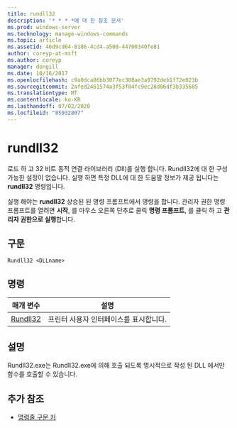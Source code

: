 ```yaml
---
title: rundll32
description: '* * * *에 대 한 참조 문서'
ms.prod: windows-server
ms.technology: manage-windows-commands
ms.topic: article
ms.assetid: 46d9cd64-8186-4cd4-a500-44700340fe81
author: coreyp-at-msft
ms.author: coreyp
manager: dongill
ms.date: 10/16/2017
ms.openlocfilehash: c9a0dca06bb3077ec308ae3a9792deb1f72e023b
ms.sourcegitcommit: 2afed2461574a3f53f84fc9ec28d86df3b335685
ms.translationtype: MT
ms.contentlocale: ko-KR
ms.lasthandoff: 07/02/2020
ms.locfileid: "85932807"
---
```

# <a name="rundll32"></a>rundll32



로드 하 고 32 비트 동적 연결 라이브러리 (Dll)를 실행 합니다. Rundll32에 대 한 구성 가능한 설정이 없습니다. 실행 하면 특정 DLL에 대 한 도움말 정보가 제공 됩니다는 **rundll32** 명령입니다.

실행 해야는 **rundll32** 상승된 된 명령 프롬프트에서 명령을 합니다. 관리자 권한 명령 프롬프트를 열려면 **시작**, 를 마우스 오른쪽 단추로 클릭 **명령 프롬프트**, 를 클릭 하 고 **관리자 권한으로 실행**합니다.

## <a name="syntax"></a>구문

```
Rundll32 <DLLname>
```

## <a name="commands"></a>명령

|매개 변수|설명|
|---------|-----------|
|[Rundll32](rundll32-printui.md)|프린터 사용자 인터페이스를 표시합니다.|

## <a name="remarks"></a>설명

Rundll32.exe는 Rundll32.exe에 의해 호출 되도록 명시적으로 작성 된 DLL 에서만 함수를 호출할 수 있습니다.

## <a name="additional-references"></a>추가 참조

- [명령줄 구문 키](command-line-syntax-key.md)
